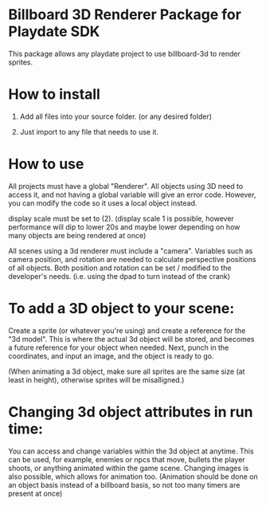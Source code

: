 # Billboard 3D Renderer Package for Playdate SDK

This package allows any playdate project to use billboard-3d to render sprites.

# How to install

1. Add all files into your source folder. (or any desired folder)

2. Just import to any file that needs to use it.

# How to use

All projects must have a global "Renderer". All objects using 3D need to access it, and not having a global variable will give an error code. However, you can modify the code so it uses a local object instead.

display scale must be set to (2). (display scale 1 is possible, however performance will dip to lower 20s and maybe lower depending on how many objects are being rendered at once)

All scenes using a 3d renderer must include a "camera". Variables such as camera position, and rotation are needed to calculate perspective positions of all objects. Both position and rotation can be set / modified to the developer's needs. (i.e. using the dpad to turn instead of the crank)

# To add a 3D object to your scene:

Create a sprite (or whatever you're using) and create a reference for the "3d model". This is where the actual 3d object will be stored, and becomes a future reference for your object when needed. Next, punch in the coordinates, and input an image, and the object is ready to go.

(When animating a 3d object, make sure all sprites are the same size (at least in height), otherwise sprites will be misalligned.)

# Changing 3d object attributes in run time:

You can access and change variables within the 3d object at anytime. This can be used, for example, enemies or npcs that move, bullets the player shoots, or anything animated within the game scene. Changing images is also possible, which allows for animation too. (Animation should be done on an object basis instead of a billboard basis, so not too many timers are present at once)
